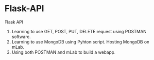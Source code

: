 # Flask-API
Flask API
1. Learning to use GET, POST, PUT, DELETE request using POSTMAN software.
2. Learning to use MongoDB using Pyhton script. Hosting MongoDB on mLab.
3. Using both POSTMAN and mLab to build a webapp.
